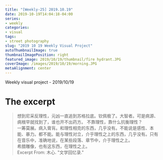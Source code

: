 ```yaml
---
title: "[Weekly-25] 2019.10.19"
date: 2019-10-19T14:04:18-04:00
series:
- weekly
categories:
- visual
tags:
- street photography
slug: "2019 10 19 Weekly Visual Project"
autoThumbnailImage: true
thumbnailImagePosition: right
featured_image: 2019/10/19/thumbnail/fire hydrant.JPG
coverImage: /images/2019/10/19/morning.JPG
metaAlignment: center
---
```


Weekly visual project - 2019/10/19
<!--more-->

# The excerpt
> 想到尼采反理性，元凶一直追到苏格拉底。钦佩极了。大智者。可是病源、病根早就找到了，谁也开不出药方。
不靠理性，靠什么抗衡理性？   
一筹莫展。病入膏肓。和理性相克的东西，几乎没有。不能说是感性、本能、暴力。都不能。能与理性对立，介乎理性之上的东西，几乎没有。只有在音乐中，准确地说，在某些段落、章节中，介于理性之上。   
希腊雕像，也有这东西，在理性之上。      
Excerpt From: 木心. "文学回忆录."
